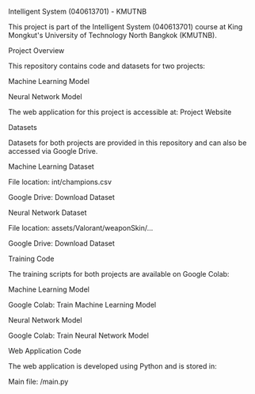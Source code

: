 Intelligent System (040613701) - KMUTNB

This project is part of the Intelligent System (040613701) course at King Mongkut's University of Technology North Bangkok (KMUTNB).

Project Overview

This repository contains code and datasets for two projects:

Machine Learning Model

Neural Network Model

The web application for this project is accessible at: Project Website

Datasets

Datasets for both projects are provided in this repository and can also be accessed via Google Drive.

Machine Learning Dataset

File location: int/champions.csv

Google Drive: Download Dataset

Neural Network Dataset

File location: assets/Valorant/weaponSkin/...

Google Drive: Download Dataset

Training Code

The training scripts for both projects are available on Google Colab:

Machine Learning Model

Google Colab: Train Machine Learning Model

Neural Network Model

Google Colab: Train Neural Network Model

Web Application Code

The web application is developed using Python and is stored in:

Main file: /main.py

